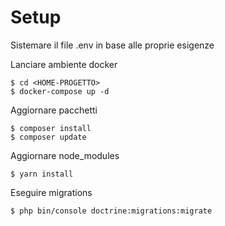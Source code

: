 
# Setup

Sistemare il file .env in base alle proprie esigenze

Lanciare ambiente docker

```
$ cd <HOME-PROGETTO>
$ docker-compose up -d
```

Aggiornare pacchetti

```
$ composer install
$ composer update
```

Aggiornare node_modules

```
$ yarn install
```

Eseguire migrations

```
$ php bin/console doctrine:migrations:migrate
```
